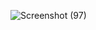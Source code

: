 ![Screenshot (97)](https://user-images.githubusercontent.com/100875078/224147723-293b5ca2-431e-4dac-99ab-0bf627785b03.png)
